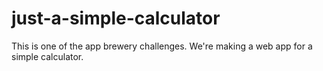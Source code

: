 # just-a-simple-calculator
This is one of the app brewery challenges. We're making a web app for a simple calculator.
